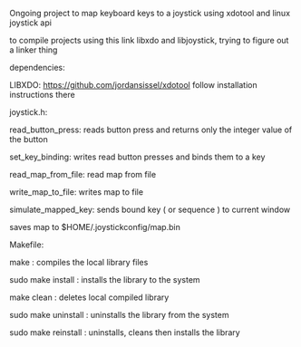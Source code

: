 Ongoing project to map keyboard keys to a joystick using xdotool and linux joystick api

to compile projects using this link libxdo and libjoystick, trying to figure out a linker thing

dependencies:

LIBXDO: https://github.com/jordansissel/xdotool follow installation instructions there

joystick.h:

read_button_press: reads button press and returns only the integer value of the button

set_key_binding: writes read button presses and binds them to a key

read_map_from_file: read map from file

write_map_to_file: writes map to file

simulate_mapped_key: sends bound key ( or sequence ) to current window

saves map to $HOME/.joystickconfig/map.bin

Makefile:

make : compiles the local library files

sudo make install : installs the library to the system

make clean : deletes local compiled library

sudo make uninstall : uninstalls the library from the system

sudo make reinstall : uninstalls, cleans then installs the library
